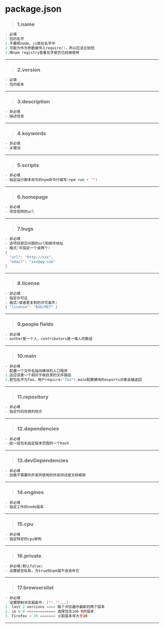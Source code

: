 # package.json

> ### 1.name
```java
- 必填
- 包的名字
1.不要把node、js放在名字中
2.可能为作为参数被传入require()，所以应该比较短
3.用npm registry查看名字是否已经被使用
```
<hr/>

> ### 2.version
```java
- 必填
- 包的版本
```
<hr/>

> ### 3.description
```java
- 非必填
- 描述信息
```
<hr/>

> ### 4.keywords
```java
- 非必填
- 关键词
```
<hr/>

> ### 5.scripts
```java
- 非必填
- 指定运行脚本命令的npm命令行缩写(npm run + '')
```
<hr/>

> ### 6.homepage
```java
- 非必填
- 项目官网的url
```
<hr/>

> ### 7.bugs
```java
- 非必填
- 该项目提交问题的url和邮件地址
- 格式(可指定一个或两个)
{
  "url": "http://xxx",
  "email": "xxx@qq.com"
}
```
<hr/>

> ### 8.license
```java
- 非必填
- 指定许可证
- 格式(或者更复制的许可条件)
{ "license": "BSD/MIT" }
```
<hr/>

> ### 9.people fields
```java
- 非必填
- author是一个人，contributors是一堆人的数组
```
<hr/>

> ### 10.main
```java
- 非必填
- 配置一个文件名指向模块的入口程序
1.这应该是一个相对于根目录的文件路径
2.若包名字为foo，用户require("foo"),main配置模块的exports对象会被返回
```
<hr/>

> ### 11.repository
```java
- 非必填
- 指定代码存放的地方
```
<hr/>

> ### 12.dependencies
```java
- 非必填
- 给一组包名指定版本范围的一个hash
```
<hr/>

> ### 13.devDependencies
```java
- 非必填
- 加载不需要你开发所使用的外部测试或文档框架
```
<hr/>

> ### 14.engines
```java
- 非必填
- 指定工作的node版本
```
<hr/>

> ### 15.cpu
```java
- 非必填
- 指定特定的cpu架构
```
<hr/>

> ### 16.private
```java
- 非必填(默认false)
- 设置是否私有，为true则npm就不会发布它
```
<hr/>

> ### 17.browserslist
```java
- 非必填
- 设置限制浏览器条件: ['',''...]
1. last 2 versions ==== 每个浏览器中最新的两个版本
2. ie 6-8 ============= 选择包含ie6-8的版本
3. Firefox > 20 ======= 火狐版本号大于20
```
<hr/>
